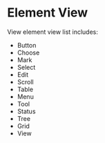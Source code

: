 # Element View

View element view list includes:
- Button
- Choose
- Mark
- Select
- Edit
- Scroll
- Table
- Menu
- Tool
- Status
- Tree
- Grid
- View